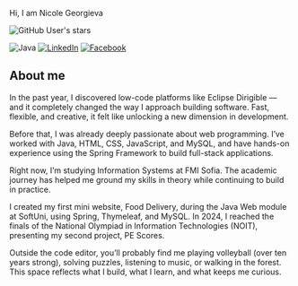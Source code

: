Hi, I am Nicole Georgieva 

![GitHub User's stars](https://img.shields.io/github/stars/NicoleNG18?style=social)

![Java](https://img.shields.io/badge/java-orange?style=for-the-badge&logo=java&logoColor=white)
[![LinkedIn](https://img.shields.io/badge/LinkedIn-blue?style=for-the-badge&logo=LinkedIn&logoColor=white)](https://www.linkedin.com/in/nikol-georgieva-500b3522b)
[![Facebook](https://img.shields.io/badge/facebook-blue?style=for-the-badge&logo=facebook&logoColor=white)](https://www.facebook.com/profile.php?id=100009486555368)

About me
-------------------------------------------------------------------------------------------------------------------------------------------------------------------
In the past year, I discovered low-code platforms like Eclipse Dirigible — and it completely changed the way I approach building software. Fast, flexible, and creative, it felt like unlocking a new dimension in development.

Before that, I was already deeply passionate about web programming. I’ve worked with Java, HTML, CSS, JavaScript, and MySQL, and have hands-on experience using the Spring Framework to build full-stack applications.

Right now, I’m studying Information Systems at FMI Sofia. The academic journey has helped me ground my skills in theory while continuing to build in practice.

I created my first mini website, Food Delivery, during the Java Web module at SoftUni, using Spring, Thymeleaf, and MySQL. In 2024, I reached the finals of the National Olympiad in Information Technologies (NOIT), presenting my second project, PE Scores.

Outside the code editor, you’ll probably find me playing volleyball (over ten years strong), solving puzzles, listening to music, or walking in the forest.
This space reflects what I build, what I learn, and what keeps me curious.

